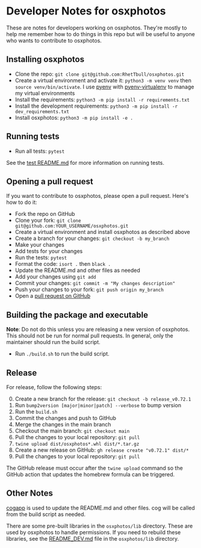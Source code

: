 # Developer Notes for osxphotos

These are notes for developers working on osxphotos. They're mostly to help me remember how to do things in this repo but will be useful to anyone who wants to contribute to osxphotos.

## Installing osxphotos

- Clone the repo: `git clone git@github.com:RhetTbull/osxphotos.git`
- Create a virtual environment and activate it: `python3 -m venv venv` then `source venv/bin/activate`.  I use [pyenv](https://github.com/pyenv/pyenv) with [pyenv-virtualenv](https://github.com/pyenv/pyenv-virtualenv) to manage my virtual environments
- Install the requirements: `python3 -m pip install -r requirements.txt`
- Install the development requirements: `python3 -m pip install -r dev_requirements.txt`
- Install osxphotos: `python3 -m pip install -e .`

## Running tests

- Run all tests: `pytest`

See the [test README.md](tests/README.md) for more information on running tests.

## Opening a pull request

If you want to contribute to osxphotos, please open a pull request. Here's how to do it:

- Fork the repo on GitHub
- Clone your fork: `git clone git@github.com:YOUR_USERNAME/osxphotos.git`
- Create a virtual environment and install osxphotos as described above
- Create a branch for your changes: `git checkout -b my_branch`
- Make your changes
- Add tests for your changes
- Run the tests: `pytest`
- Format the code: `isort .` then `black .`
- Update the README.md and other files as needed
- Add your changes using `git add`
- Commit your changes: `git commit -m "My changes description"`
- Push your changes to your fork: `git push origin my_branch`
- Open a [pull request on GitHub](https://docs.github.com/en/pull-requests/collaborating-with-pull-requests/proposing-changes-to-your-work-with-pull-requests/creating-a-pull-request)

## Building the package and executable

**Note**: Do not do this unless you are releasing a new version of osxphotos. This should not be run for normal pull requests. In general, only the maintainer should run the build script.

- Run `./build.sh` to run the build script.

## Release

For release, follow the following steps:

0. Create a new branch for the release: `git checkout -b release_v0.72.1`
1. Run `bump2version [major|minor|patch] --verbose` to bump version
2. Run the `build.sh`
3. Commit the changes and push to GitHub
4. Merge the changes in the main branch
5. Checkout the main branch: `git checkout main`
6. Pull the changes to your local repository: `git pull`
7. `twine upload dist/osxphotos*.whl dist/*.tar.gz`
8. Create a new release on GitHub: `gh release create "v0.72.1" dist/*`
9. Pull the changes to your local repository: `git pull`

The GitHub release must occur after the `twine upload` command so the GitHub action that updates the homebrew formula can be triggered.

## Other Notes

[cogapp](https://nedbatchelder.com/code/cog/index.html) is used to update the README.md and other files. cog will be called from the build script as needed.

There are some pre-built libraries in the `osxphotos/lib` directory. These are used by osxphotos to handle permissions. If you need to rebuild these libraries, see the [README_DEV.md](osxphotos/lib/README_DEV.md) file in the `osxphotos/lib` directory.
